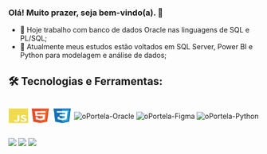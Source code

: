 ### Olá! Muito prazer, seja bem-vindo(a). 👋

- 🔭 Hoje trabalho com banco de dados Oracle nas linguagens de SQL e PL/SQL;
- 🌱 Atualmente meus estudos estão voltados em SQL Server, Power BI e Python para modelagem e análise de dados;

## 🛠️ Tecnologias e Ferramentas:
<div style="display: inline_block"><br>
  <img align="center" alt="oPortela-Js" height="30" width="40" src="https://raw.githubusercontent.com/devicons/devicon/master/icons/javascript/javascript-plain.svg">
  <img align="center" alt="oPortela-HTML" height="30" width="40" src="https://raw.githubusercontent.com/devicons/devicon/master/icons/html5/html5-original.svg">
  <img align="center" alt="oPortela-CSS" height="30" width="40" src="https://raw.githubusercontent.com/devicons/devicon/master/icons/css3/css3-original.svg">
  <img align="center" alt="oPortela-Oracle" height="40" width="60" src="https://cdn.jsdelivr.net/gh/devicons/devicon/icons/oracle/oracle-original.svg">
  <img align="center" alt="oPortela-Figma" height="30" width="40" 
src="https://user-images.githubusercontent.com/25181517/189715289-df3ee512-6eca-463f-a0f4-c10d94a06b2f.png"> 
  <img align="center" alt="oPortela-Python" height="30" width="30" 
src="https://user-images.githubusercontent.com/25181517/183423507-c056a6f9-1ba8-4312-a350-19bcbc5a8697.png">    
</div>
  
  ##
 
<div> 
  <a href="https://instagram.com/oportela_1215/" target="_blank"><img src="https://img.shields.io/badge/-Instagram-%23E4405F?style=for-the-badge&logo=instagram&logoColor=white" target="_blank"></a>
 <!--a href="https://discord.gg/wagxzStdcR" target="_blank"><img src="https://img.shields.io/badge/Discord-7289DA?style=for-the-badge&logo=discord&logoColor=white" target="_blank"></a--> 
  <a href = "mailto:matheusmarquesportela@gmail.com"><img src="https://img.shields.io/badge/-Gmail-%23333?style=for-the-badge&logo=gmail&logoColor=white" target="_blank"></a>
  <a href="https://www.linkedin.com/in/matheus-marques-207949223" target="_blank"><img src="https://img.shields.io/badge/-LinkedIn-%230077B5?style=for-the-badge&logo=linkedin&logoColor=white" target="_blank"></a> 
</div>
